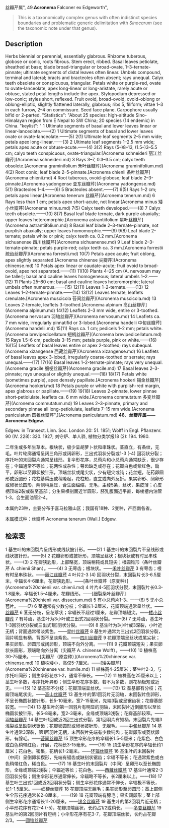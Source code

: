 丝瓣芹属",
49.**Acronema** Falconer ex Edgeworth",

> This is a taxonomically complex genus with often indistinct species boundaries and problematic generic delimitation with *Sinocarum* (see the taxonomic note under that genus).

## Description
Herbs biennial or perennial, essentially glabrous. Rhizome tuberous, globose or conic, roots fibrous. Stem erect, ribbed. Basal leaves petiolate, sheathed at base; blade broad-triangular or broad-ovate, 1–3-ternate-pinnate; ultimate segments of distal leaves often linear. Umbels compound, terminal and lateral; bracts and bracteoles often absent; rays unequal. Calyx teeth obsolete or conspicuous, triangular. Petals white or purple-red, ovate to ovate-lanceolate, apex long-linear or long-aristate, rarely acute or obtuse, stated petal lengths include the apex. Stylopodium depressed or low-conic; styles short, reflexed. Fruit ovoid, broad-ovoid, ovoid-oblong or oblong-elliptic, slightly flattened laterally, glabrous; ribs 5, filiform; vittae 1–3 in each furrow, 2–4 on commissure. Seed face plane. Carpophore usually bifid or 2-parted.
  "Statistics": "About 25 species: high-altitude Sino-Himalayan region from E Nepal to SW China; 20 species (14 endemic) in China.
  "keylist": "
1 Ultimate segments of basal and lower leaves linear or linear-lanceolate.——(2)
1 Ultimate segments of basal and lower leaves ovate or ovate-lanceolate.——(5)
2(1) Ultimate leaf segments 2–5 mm wide; petals apex long-linear.——(3)
2 Ultimate leaf segments 1–2.5 mm wide; petals apex acute or obtuse-acute.——(4)
3(2) Rays (5–)8–13, (1.5–)3–5.5 cm; calyx teeth conspicuous, ovate-triangular.[Acronema schneideri 丽江丝瓣芹](Acronema schneideri.md)
3 Rays 3–7, 0.3–3.5 cm; calyx teeth obsolete.[Acronema graminifolium 禾叶丝瓣芹](Acronema graminifolium.md)
4(2) Root conic; leaf blade 2–5-pinnate.[Acronema chienii 条叶丝瓣芹](Acronema chienii.md)
4 Root tuberous, ovoid-globose; leaf blade 2–3-pinnate.[Acronema yadongense 亚东丝瓣芹](Acronema yadongense.md)
5(1) Bracteoles 1–4.——(6)
5 Bracteoles absent.——(7)
6(5) Rays 1–2 cm; petals apex linear.[Acronema tenerum 丝瓣芹](Acronema tenerum.md)
6 Rays less than 1 cm; petals apex short-acute, not linear.[Acronema minus 矮小丝瓣芹](Acronema minus.md)
7(5) Calyx teeth developed.——(8)
7 Calyx teeth obsolete.——(10)
8(7) Basal leaf blade ternate, dark purple abaxially; upper leaves heteromorphic.[Acronema astrantiifolium 星叶丝瓣芹](Acronema astrantiifolium.md)
8 Basal leaf blade 2–3-ternate-pinnate, not purplish abaxially; upper leaves homomorphic.——(9)
9(8) Leaf blade 2-ternate; petals white or pink; calyx teeth ca. 0.2 mm.[Acronema sichuanense 四川丝瓣芹](Acronema sichuanense.md)
9 Leaf blade 2–3-ternate-pinnate; petals purple-red; calyx teeth ca. 3 mm.[Acronema forrestii 疏齿丝瓣芹](Acronema forrestii.md)
10(7) Petals apex acute; fruit oblong, apex slightly separated.[Acronema chinense 尖瓣芹](Acronema chinense.md)
10 Petals apex linear or caudate-acute; fruit ovoid to broad-ovoid, apex not separated.——(11)
11(10) Plants 4–25 cm (A. nervosum may be taller); basal and cauline leaves homogeneous; lateral umbels 1–2.——(12)
11 Plants 25–80 cm; basal and cauline leaves heteromorphic; lateral umbels often numerous.——(15)
12(11) Leaves 1–2-ternate.——(13)
12 Leaves 1–2-ternate-pinnate.——(14)
13(12) Leaves ternate, leaflets crenulate.[Acronema muscicola 苔间丝瓣芹](Acronema muscicola.md)
13 Leaves 2-ternate, leaflets 3-toothed.[Acronema alpinum 高山丝瓣芹](Acronema alpinum.md)
14(12) Leaflets 2–3 mm wide, entire or 3-toothed.[Acronema nervosum 羽轴丝瓣芹](Acronema nervosum.md)
14 Leaflets ca. 7 mm wide, irregularly pinnatifid or 3-lobed.[Acronema handelii 中甸丝瓣芹](Acronema handelii.md)
15(11) Rays ca. 1 cm; pedicels 1–2 mm; petals white.[Acronema brevipedicellatum 短柄丝瓣芹](Acronema brevipedicellatum.md)
15 Rays 1.5–6 cm; pedicels 3–15 mm; petals purple, pink or white.——(16)
16(15) Leaflets of basal leaves entire or apex 2-toothed; rays subequal.[Acronema xizangense 西藏丝瓣芹](Acronema xizangense.md)
16 Leaflets of basal leaves apex 3-lobed, irregularly coarse-toothed or serrate; rays unequal.——(17)
17(16) Basal leaves 1–2-ternate-pinnate; rays very unequal.[Acronema gracile 细梗丝瓣芹](Acronema gracile.md)
17 Basal leaves 2–3-pinnate; rays unequal or slightly unequal.——(18)
18(17) Petals white (sometimes purple), apex densely papillate.[Acronema hookeri 锡金丝瓣芹](Acronema hookeri.md)
18 Petals purple or white with purplish-red margin, apex glabrous or papillate.——(19)
19(18) Leaves 2-pinnate, lower pinnae short-petiolulate, leaflets ca. 6 mm wide.[Acronema commutatum 多变丝瓣芹](Acronema commutatum.md)
19 Leaves 2–3-pinnate, primary and secondary pinnae all long-petiolulate, leaflets 7–15 mm wide.[Acronema paniculatum 圆锥丝瓣芹",](Acronema paniculatum.md)
**46．丝瓣芹属——Acronema Edgew.**

Edgew. in Transect. Linn. Soc. London 20: 51. 1851; Wolff in Engl. Pflanzenr. 90 (IV. 228): 320. 1927; 刘守炉、单人骅, 植物分类学报18 (2): 194. 1980.

二年生或多年生草本。根块状，极少呈胡萝卜状和串珠状。茎直立，有条纹，无毛。叶片轮廓通常呈阔三角形或阔卵形，三出式羽状分裂或1-3 (-4) 回羽状分裂；序托叶的末回裂片通常呈线形。复伞形花序，总苞片和小总苞片通常缺乏，很少存在；伞辐通常不等长；花两性或杂性；萼齿缺乏或存在；花瓣白色或紫红色，扁平，卵形以至卵状披针形，顶端丝状或尾尖状，少有短尖或钝；花丝短，花药卵圆形或近圆形；花柱基扁压或稍隆起，花柱短，直立或向外反折。果实卵形、阔卵形或卵状长圆形，两侧稍扁压，合生面缢缩，无毛，主棱5条，丝状，果皮薄；心皮柄顶端2裂或裂至基部；分生果横剖面近半圆形，胚乳腹面近平直，每棱槽内油管1-3，合生面油管2-4。

本属约23种，主要分布于喜马拉雅山区；我国有18种、2变种，产西南各省。

本属模式种：丝瓣芹 Acronema tenerum (Wall.) Edgew.

## 检索表

1 基生叶的末回裂片呈线形或线状披针形。——(2)
1 基生叶的末回裂片不呈线形或线状披针形。——(5)
2 花瓣卵形或披针形，顶端呈丝状；根块状或有时呈串珠状。——(3)
2 花瓣狭匙形，上部略宽，顶端稍钝或具短尖；根圆锥形（条叶丝瓣芹 A. chienii Shan）。——(4)
3 无萼齿；根块状。——[禾叶丝瓣芹](Acronema%20graminifolium.md)
3 有萼齿；根有时呈串珠状。——[丽江丝瓣芹](Acronema%20schneideri.md)
4 叶片2-3 (4) 回羽状分裂，末回裂片长3-6.5厘米，伞辐长4-6厘米，花瓣狭匙形。——[条叶丝瓣芹（原变种）](Acronema%20chienii var. chienii.md)
4 叶片4-5回羽状分裂，末回裂片长0.3-1.8厘米，伞辐长1.5-4厘米，花瓣线形。——[细裂条叶丝瓣芹](Acronema%20chienii var. dissectum.md)
5 有小总苞片1-3。——(6)
5 无小总苞片。——(7)
6 茎通常有少数分枝；伞辐长1-2厘米，花瓣顶端通常呈丝状。——[丝瓣芹](Acronema%20tenerum.md)
6 茎无分枝，呈花葶状；伞辐长不超过1厘米，花瓣顶端短尖。——[矮小丝瓣芹](Acronema%20wolffianum.md)
7 有萼齿，基生叶为3小叶或三出式2回羽状分裂。——(8)
7 无萼齿，基生叶1-3回羽状分裂或三出式1回羽状分裂。——(9)
8 基生叶为3小叶或3深裂，小叶近无柄；背面通常带淡紫色。——[星叶丝瓣芹](Acronema%20astrantiifolium.md)
8 基生叶通常为三出式2回羽状分裂，羽片明显有柄，背面不呈淡紫色。——[四川丝瓣芹](Acronema%20sichuanense.md)
9 花瓣顶端呈丝状或尾尖状；果实卵形、卵圆形或阔卵形，顶端不向外分离。——(11)
9 花瓣顶端短尖；果实卵状长圆形，顶端略向外分离（尖瓣芹 A. chinense Wolff）。——(10)
10 植株高30-75厘米。——[尖瓣芹（原变种）](Acronema%20chinense var. chinense.md)
10 植株矮小，高仅5-7厘米。——[矮尖瓣芹](Acronema%20chinense var. humile.md)
11 植株高4-25厘米；茎生叶2-3，与序托叶同形；侧生伞形花序1-2，通常不伸长。——(12)
11 植株高在25厘米以上；茎生叶多数，与序托叶异形；侧生伞形花序多数，若不为多数，则花柄极短或近无。——(15)
12 茎基部不分枝；花瓣顶端呈丝状。——(13)
12 茎基部有分枝；花瓣顶端尾状尖。——[高山丝瓣芹](Acronema%20alpinum.md)
13 基生叶的第1回羽片无羽轴，末回裂片倒卵形，不呈长椭圆状披针形，长5-10毫米，宽7-15毫米，先端3裂或呈锯齿状；花瓣基部较宽。——(14)
13 基生叶的第一回羽片有明显的羽轴，末回裂片近倒卵形以至长椭圆状披针形，长5-8毫米，宽2-3毫米，全缘或顶端3浅裂；花瓣基部较窄。——[羽轴丝瓣芹](Acronema%20nervosum.md)
14 基生叶1回或近2回三出式分裂，第1回羽片有短柄，末回裂片先端3浅裂或呈缺刻状锯齿；花瓣卵圆形或卵状披针形，无腺毛。——[中甸丝瓣芹](Acronema%20handelii.md)
14 基生叶通常3深裂，第1回羽片无柄，末回裂片先端有少数钝齿；花瓣卵形或菱状卵形，有腺毛。——[苔间丝瓣芹](Acronema%20muscicolum.md)
15 顶生伞形花序的伞辐长1.5-5厘米；花紫色、白色或白色稍带红色，开展，花柄长3-15毫米。——(16)
15 顶生伞形花序的伞辐长约1厘米；花白色，密集，花柄长1-2毫米。——[环辐丝瓣芹](Acronema%20radiatum.md)
16 基生叶的末回裂片（中间）呈倒卵状楔形，先端有锯齿或缺刻状锯齿；伞辐不等长；花通常紫色或白色稍带红色，稀白色。——(17)
16 基生叶的末回裂片（中间）呈卵形以至长椭圆形，全缘或顶端2浅裂；伞辐近等长；花白色。——[西藏丝瓣芹](Acronema%20xizangense.md)
17 基生叶通常2-3回羽状分裂；侧生伞形花序通常伸长，伞辐略不等长，长2厘米以上。——(18)
17 基生叶三出式1回或近2回羽状分裂；侧生伞形花序通常不伸长，伞辐极不等长，长1-1.5厘米。——[细梗丝瓣芹](Acronema%20gracile.md)
18 花瓣顶端无腺毛；果实卵形至卵圆形；茎上部侧生伞形花序通常长2-8厘米。——(19)
18 花瓣顶端有腺毛；果实阔卵形；茎上部侧生伞形花序通常长11-20厘米。——[锡金丝瓣芹](Acronema%20hookeri.md)
19 基生叶的第2回羽片近无柄；小伞形花序有花2-4 (-5)，花瓣顶端丝状，长约占1/2或稍长。——[多变丝瓣芹](Acronema%20commutatum.md)
19 基生叶的第2回羽片有短柄；小伞形花序有花3-7，花瓣顶端丝状，长约占花瓣2/3。——[圆锥丝瓣芹](Acronema%20paniculatum.md)

